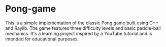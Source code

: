 # Pong-game
This is a simple implementation of the classic Pong game built using C++ and Raylib. The game features three difficulty levels and basic paddle-ball mechanics. It's a learning project inspired by a YouTube tutorial and is intended for educational purposes.
